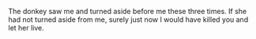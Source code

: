 The donkey saw me and turned aside before me these three times. If she had not turned aside from me, surely just now I would have killed you and let her live.
